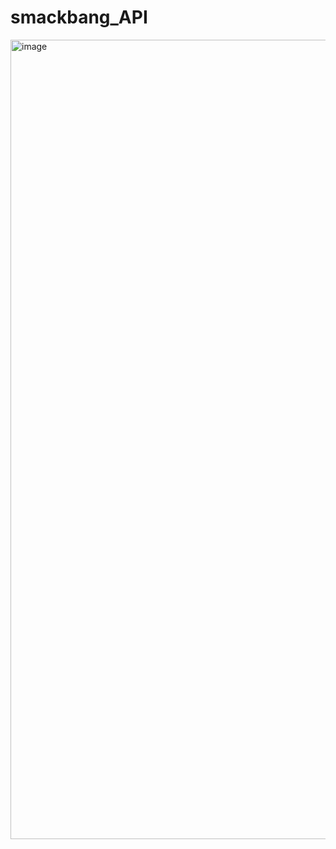 # smackbang_API

<img width="1279" alt="image" src="https://user-images.githubusercontent.com/74598281/159097545-c08d6340-4eea-4a23-9c99-1bf84928ed33.png">

